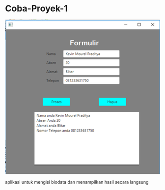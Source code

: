 # Coba-Proyek-1
![alt text](src/cobaproyek1/biodata.PNG)


aplikasi untuk mengisi biodata dan menampilkan hasil secara langsung
